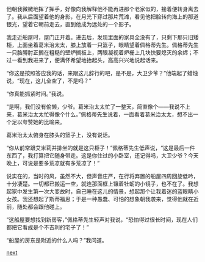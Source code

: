 
他朝我微微地挥了挥手，好像向我解释他不能再进那个老家似的，接着便转身离去了。我从后面望着他的身影，在月光下穿过那片荒滩，看见他把脸转向海上的那道银光，望着它朝前走去，直到他成为远处的一个影子。

我走近船屋时，屋门正开着。进去后，发现里面的家具全没有了，只剩下那只旧矮柜，上面坐着葛米治太太，膝上放着一只篮子，眼睛望着佩格蒂先生。佩格蒂先生一只胳膊肘正搁在粗糙的壁炉搁板上，两眼凝视着炉栅上几块快要熄灭的余烬；不过一看到我进来了，便满怀希望地抬起头，高高兴兴地说起话来。

“你这是按照答应我的话，来跟这儿辞行的吧，是不是，大卫少爷？”他端起了蜡烛说，“现在，这儿全空了，不是吗？”

“你真能抓紧时间。”我说。

“是啊，我们没有偷懒，少爷。葛米治太太忙了一整天，简直像个——我说不上来，葛米治太太忙得像个什么。”佩格蒂先生说着，一面看着葛米治太太，想不出一个足以夸赞她的比喻来。

葛米治太太俯身在膝头的篮子上，没有说话。

“你从前常跟艾米莉并排坐的就是这只柜子！”佩格蒂先生低声说，“这是最后一件东西了，我打算把它随身带走。这是你住过的小卧室，还记得吗，大卫少爷？今天晚上，可说是要多荒凉就有多荒凉了！”

说实在的，当时的风，虽然不大，但声音庄严，在行将弃置的船屋四周回旋低吟，十分凄楚。一切都已搬运一空，就连那面框上镶着牡蛎的小镜子，也不在了。我想起家中发生第一次大变故时，自己睡在这儿的情景，想起那个让我着迷的蓝眼睛小女孩。我还想起了斯蒂福思；于是一种愚蠢、可怕的想象朝我袭来，觉得他就在近前，随处都会跟他碰上。

“这船屋要想找到新房客，”佩格蒂先生轻声对我说，“恐怕得过很长时间，现在人们都把它看成是个不吉利的宅子了！”

“船屋的房东是附近的什么人吗？”我问道。

[next](page652)